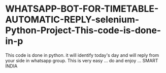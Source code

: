 # WHATSAPP-BOT-FOR-TIMETABLE-AUTOMATIC-REPLY-selenium-Python-Project-This-code-is-done-in-p
This code is done in python. it will identify today's day and will reply from your side in whatsapp group.
This is very easy ... do and enjoy ... SMART INDIA
